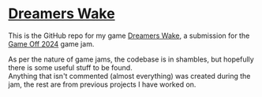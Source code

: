 # [Dreamers Wake](https://akaruidev.itch.io/dreamers-wake)
This is the GitHub repo for my game [Dreamers Wake](https://akaruidev.itch.io/dreamers-wake), a submission for the [Game Off 2024](https://itch.io/jam/game-off-2024) game jam.

As per the nature of game jams, the codebase is in shambles, but hopefully there is some useful stuff to be found.  
Anything that isn't commented (almost everything) was created during the jam, the rest are from previous projects I have worked on.
